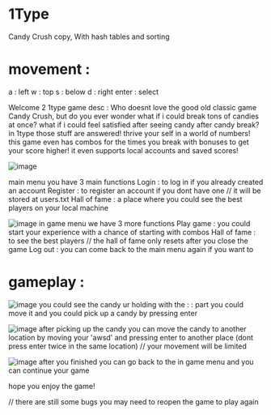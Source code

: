 # 1Type
Candy Crush copy, With hash tables and sorting

# movement :
a : left
w : top
s : below
d : right
enter : select

Welcome 2 1type
game desc :
Who doesnt love the good old classic game Candy Crush, but do you ever wonder what if i could break tons of candies at once? what if i could feel satisfied after seeing candy after candy break?
in 1type those stuff are answered!
thrive your self in a world of numbers!
this game even has combos for the times you break with bonuses to get your score higher!
it even supports local accounts and saved scores!

![image](https://github.com/user-attachments/assets/93b00f35-48e2-42f3-9e95-f7ea2bdee2c6)

main menu you have 3 main functions
Login : to log in if you already created an account
Register : to register an account if you dont have one // it will be stored at users.txt
Hall of fame : a place where you could see the best players on your local machine

![image](https://github.com/user-attachments/assets/805039c9-01c1-4183-a424-fd7e4a1bfac2)
in game menu we have 3 more functions
Play game : you could start your experience with a chance of starting with combos
Hall of fame : to see the best players // the hall of fame only resets after you close the game
Log out : you can come back to the main menu again if you want to



# gameplay :

![image](https://github.com/user-attachments/assets/dc4a7608-b51c-45cd-be8c-498a367c5ca1)
you could see the candy ur holding with the : : part you could move it and you could pick up a candy by pressing enter

![image](https://github.com/user-attachments/assets/9bb5fa56-64d6-4982-ab8d-0a8c582bf027)
after picking up the candy you can move the candy to another location by moving your 'awsd' and pressing enter to another place (dont press enter twice in the same location) // your movement will be limited

![image](https://github.com/user-attachments/assets/6eec19bc-6d74-4273-a1b9-9764bfca5dfa)
after you finished you can go back to the in game menu and you can continue your game


hope you enjoy the game!



// there are still some bugs you may need to reopen the game to play again
